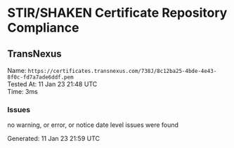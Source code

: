 # STIR/SHAKEN Certificate Repository Compliance

## TransNexus

Name: `https://certificates.transnexus.com/738J/8c12ba25-4bde-4e43-8f0c-fd7a7ade6ddf.pem`\
Tested At: 11 Jan 23 21:48 UTC\
Time: 3ms

### Issues

no warning, or error, or notice date level issues were found

Generated: 11 Jan 23 21:59 UTC